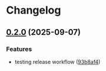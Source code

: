 # Changelog

## [0.2.0](https://github.com/effectivelywild/ansible-collection-technitium-dns/compare/v0.1.0...v0.2.0) (2025-09-07)


### Features

* testing release workflow ([93b8af4](https://github.com/effectivelywild/ansible-collection-technitium-dns/commit/93b8af40e3b09d95f989443fc1ffa978e4c5669b))
